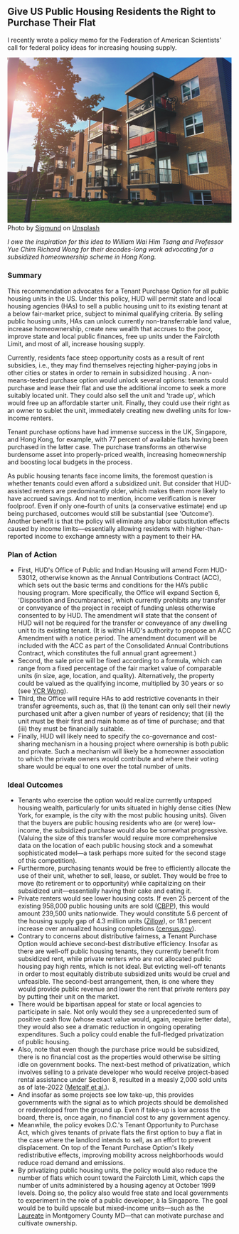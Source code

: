 ## Give US Public Housing Residents the Right to Purchase Their Flat
I recently wrote a policy memo for the Federation of American Scientists' call for federal policy ideas for increasing housing supply.

<img src="images/thumbnail_tpo_1.jpg"/>
Photo by <a href="https://unsplash.com/@sigmund?utm_source=unsplash&utm_medium=referral&utm_content=creditCopyText">Sigmund</a> on <a href="https://unsplash.com/photos/CwTfKH5edSk?utm_source=unsplash&utm_medium=referral&utm_content=creditCopyText">Unsplash</a>

*I owe the inspiration for this idea to William Wai Him Tsang and Professor Yue Chim Richard Wong for their decades-long work advocating for a subsidized homeownership scheme in Hong Kong.*

### Summary
This recommendation advocates for a Tenant Purchase Option for all public housing units in the US. Under this policy, HUD will permit state and local housing agencies (HAs) to sell a public housing unit to its existing tenant at a below fair-market price, subject to minimal qualifying criteria. By selling public housing units, HAs can unlock currently non-transferrable land value, increase homeownership, create new wealth that accrues to the poor, improve state and local public finances, free up units under the Faircloth Limit, and most of all, increase housing supply.

Currently, residents face steep opportunity costs as a result of rent subsidies, i.e., they may find themselves rejecting higher-paying jobs in other cities or states in order to remain in subsidized housing . A non-means-tested purchase option would unlock several options: tenants could purchase and lease their flat and use the additional income to seek a more suitably located unit. They could also sell the unit and 'trade up', which would free up an affordable starter unit. Finally, they could use their right as an owner to sublet the unit, immediately creating new dwelling units for low-income renters. 

Tenant purchase options have had immense success in the UK, Singapore, and Hong Kong, for example, with 77 percent of available flats having been purchased in the latter case. The purchase transforms an otherwise burdensome asset into properly-priced wealth, increasing homeownership and boosting local budgets in the process. 

As public housing tenants face income limits, the foremost question is whether tenants could even afford a subsidized unit. But consider that HUD-assisted renters are predominantly older, which makes them more likely to have accrued savings. And not to mention, income verification is never foolproof. Even if only one-fourth of units (a conservative estimate) end up being purchased, outcomes would still be substantial (see 'Outcome'). Another benefit is that the policy will eliminate any labor substitution effects caused by income limits—essentially allowing residents with higher-than-reported income to exchange amnesty with a payment to their HA.


### Plan of Action
- First, HUD's Office of Public and Indian Housing will amend Form HUD-53012, otherwise known as the Annual Contributions Contract (ACC), which sets out the basic terms and conditions for the HA’s public housing program. More specifically, the Office will expand Section 6, 'Disposition and Encumbrances', which currently prohibits any transfer or conveyance of the project in receipt of funding unless otherwise consented to by HUD.  The amendment will state that the consent of HUD will not be required for the transfer or conveyance of any dwelling unit to its existing tenant. (It is within HUD's authority to propose an ACC Amendment with a notice period. The amendment document will be included with the ACC as part of the Consolidated Annual Contributions Contract, which constitutes the full annual grant agreement.)
- Second, the sale price will be fixed according to a formula, which can range from a fixed percentage of the fair market value of comparable units (in size, age, location, and quality). Alternatively, the property could be valued as the qualifying income, multiplied by 30 years or so (see [YCR Wong](https://www.google.com/books/edition/Hong_Kong_Land_for_Hong_Kong_People/ng7YBQAAQBAJ?hl=en)).
- Third, the Office will require HAs to add restrictive covenants in their transfer agreements, such as, that (i) the tenant can only sell their newly purchased unit after a given number of years of residency; that (ii) the unit must be their first and main home as of time of purchase; and that (iii) they must be financially suitable.
- Finally, HUD will likely need to specify the co-governance and cost-sharing mechanism in a housing project where ownership is both public and private. Such a mechanism will likely be a homeowner association to which the private owners would contribute and where their voting share would be equal to one over the total number of units.

### Ideal Outcomes
- Tenants who exercise the option would realize currently untapped housing wealth, particularly for units situated in highly dense cities (New York, for example, is the city with the most public housing units). Given that the buyers are public housing residents who are (or were) low-income, the subsidized purchase would also be somewhat progressive. (Valuing the size of this transfer would require more comprehensive data on the location of each public housing stock and a somewhat sophisticated model—a task perhaps more suited for the second stage of this competition).
- Furthermore, purchasing tenants would be free to efficiently allocate the use of their unit, whether to sell, lease, or sublet. They would be free to move (to retirement or to opportunity) while capitalizing on their subsidized unit—essentially having their cake and eating it.
- Private renters would see lower housing costs. If even 25 percent of the existing 958,000 public housing units are sold ([CBPP](https://www.cbpp.org/research/public-housing)), this would amount 239,500 units nationwide. They would constitute 5.6 percent of the housing supply gap of 4.3 million units ([Zillow](https://zillow.mediaroom.com/2023-06-22-Affordability-crisis-United-States-needs-4-3-million-more-homes)), or 18.1 percent increase over annualized housing completions ([census.gov](https://www.census.gov/construction/nrc/current/index.html)). 
- Contrary to concerns about distributive fairness, a Tenant Purchase Option would achieve second-best distributive efficiency. Insofar as there are well-off public housing tenants, they currently benefit from subsidized rent, while private renters who are not allocated public housing pay high rents, which is not ideal. But evicting well-off tenants in order to most equitably distribute subsidized units would be cruel and unfeasible. The second-best arrangement, then, is one where they would provide public revenue and lower the rent that private renters pay by putting their unit on the market. 
- There would be bipartisan appeal for state or local agencies to participate in sale. Not only would they see a unprecedented sum of positive cash flow (whose exact value would, again, require better data), they would also see a dramatic reduction in ongoing operating expenditures. Such a policy could enable the full-fledged privatization of public housing.
- Also, note that even though the purchase price would be subsidized, there is no financial cost as the properties would otherwise be sitting idle on government books. The next-best method of privatization, which involves selling to a private developer who would receive project-based rental assistance under Section 8, resulted in a measly 2,000 sold units as of late-2022 ([Metcalf et al.](https://ternercenter.berkeley.edu/research-and-policy/faircloth-to-rad-early-lessons/)).
- And insofar as some projects see low take-up, this provides governments with the signal as to which projects should be demolished or redeveloped from the ground up. Even if take-up is low across the board, there is, once again, no financial cost to any government agency.
- Meanwhile, the policy evokes D.C.'s Tenant Opportunity to Purchase Act, which gives tenants of private flats the first option to buy a flat in the case where the landlord intends to sell, as an effort to prevent displacement. On top of the Tenant Purchase Option's likely redistributive effects, improving mobility across neighborhoods would reduce road demand and emissions.
- By privatizing public housing units, the policy would also reduce the number of flats which count toward the Faircloth Limit, which caps the number of units administered by a housing agency at October 1999 levels. Doing so, the policy also would free state and local governments to experiment in the role of a public developer, à la Singapore. The goal would be to build upscale but mixed-income units—such as the [Laureate](https://www.nytimes.com/2023/08/25/business/affordable-housing-montgomery-county.html) in Montgomery County MD—that can motivate purchase and cultivate ownership.
